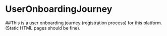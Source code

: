 # UserOnboardingJourney
##This is a user onboarding journey (registration process) for this platform. (Static HTML pages should be fine). 
